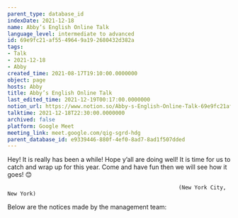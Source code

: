 ```yaml
---
parent_type: database_id
indexDate: 2021-12-18
name: Abby’s English Online Talk
language_level: intermediate to advanced
id: 69e9fc21-af55-4964-9a19-2680432d382a
tags:
- Talk
- 2021-12-18
- Abby
created_time: 2021-08-17T19:10:00.0000000
object: page
hosts: Abby
title: Abby’s English Online Talk
last_edited_time: 2021-12-19T00:17:00.0000000
notion_url: https://www.notion.so/Abby-s-English-Online-Talk-69e9fc21af5549649a192680432d382a
talktime: 2021-12-18T22:30:00.0000000
archived: false
platform: Google Meet
meeting_link: meet.google.com/qig-sgrd-hdg
parent_database_id: e9339446-880f-4ef0-8ad7-8ad1f507dded
---
```


Hey! It is really has been a while! Hope y’all are doing well! It is time for us to catch and wrap up for this year. Come and have fun then we will see how it goes! 😊



                                                          (New York City, New York)



Below are the notices made by the management team:


